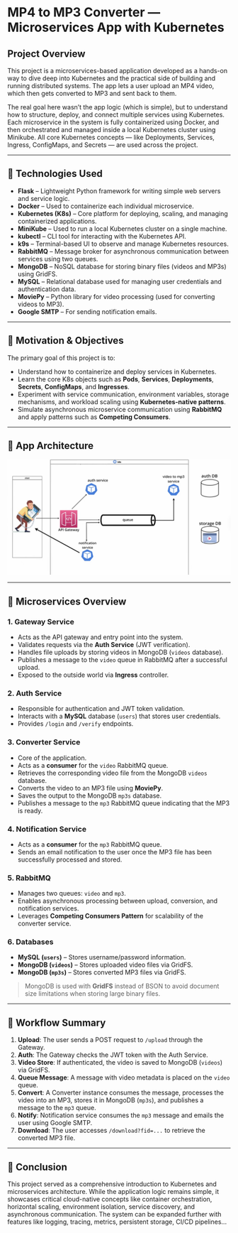 # MP4 to MP3 Converter — Microservices App with Kubernetes

## Project Overview

This project is a microservices-based application developed as a hands-on way to dive deep into Kubernetes and the practical side of building and running distributed systems. The app lets a user upload an MP4 video, which then gets converted to MP3 and sent back to them.

The real goal here wasn’t the app logic (which is simple), but to understand how to structure, deploy, and connect multiple services using Kubernetes. Each microservice in the system is fully containerized using Docker, and then orchestrated and managed inside a local Kubernetes cluster using Minikube. All core Kubernetes concepts — like Deployments, Services, Ingress, ConfigMaps, and Secrets — are used across the project.

---

## 🚀 Technologies Used
* **Flask** – Lightweight Python framework for writing simple web servers and service logic.
* **Docker** – Used to containerize each individual microservice.
* **Kubernetes (K8s)** – Core platform for deploying, scaling, and managing containerized applications.
* **MiniKube** – Used to run a local Kubernetes cluster on a single machine.
* **kubectl** – CLI tool for interacting with the Kubernetes API.
* **k9s** – Terminal-based UI to observe and manage Kubernetes resources.
* **RabbitMQ** – Message broker for asynchronous communication between services using two queues.
* **MongoDB** – NoSQL database for storing binary files (videos and MP3s) using GridFS.
* **MySQL** – Relational database used for managing user credentials and authentication data.
* **MoviePy** – Python library for video processing (used for converting videos to MP3).
* **Google SMTP** – For sending notification emails.

---

## 🎯 Motivation & Objectives

The primary goal of this project is to:

* Understand how to containerize and deploy services in Kubernetes.
* Learn the core K8s objects such as **Pods**, **Services**, **Deployments**, **Secrets**, **ConfigMaps**, and **Ingresses**.
* Experiment with service communication, environment variables, storage mechanisms, and workload scaling using **Kubernetes-native patterns**.
* Simulate asynchronous microservice communication using **RabbitMQ** and apply patterns such as **Competing Consumers**.

---
## 🧩 App Architecture

![Architecture image](architecture/Architecture%20ss.png)

---

## 🧩 Microservices Overview

### 1. **Gateway Service**

* Acts as the API gateway and entry point into the system.
* Validates requests via the **Auth Service** (JWT verification).
* Handles file uploads by storing videos in MongoDB (`videos` database).
* Publishes a message to the `video` queue in RabbitMQ after a successful upload.
* Exposed to the outside world via **Ingress** controller.

### 2. **Auth Service**

* Responsible for authentication and JWT token validation.
* Interacts with a **MySQL** database (`users`) that stores user credentials.
* Provides `/login` and `/verify` endpoints.

### 3. **Converter Service**

* Core of the application.
* Acts as a **consumer** for the `video` RabbitMQ queue.
* Retrieves the corresponding video file from the MongoDB `videos` database.
* Converts the video to an MP3 file using **MoviePy**.
* Saves the output to the MongoDB `mp3s` database.
* Publishes a message to the `mp3` RabbitMQ queue indicating that the MP3 is ready.

### 4. **Notification Service**

* Acts as a **consumer** for the `mp3` RabbitMQ queue.
* Sends an email notification to the user once the MP3 file has been successfully processed and stored.

### 5. **RabbitMQ**

* Manages two queues: `video` and `mp3`.
* Enables asynchronous processing between upload, conversion, and notification services.
* Leverages **Competing Consumers Pattern** for scalability of the converter service.

### 6. **Databases**

* **MySQL (`users`)** – Stores username/password information.
* **MongoDB (`videos`)** – Stores uploaded video files via GridFS.
* **MongoDB (`mp3s`)** – Stores converted MP3 files via GridFS.

> MongoDB is used with **GridFS** instead of BSON to avoid document size limitations when storing large binary files.

---

## 🔄 Workflow Summary

1. **Upload**: The user sends a POST request to `/upload` through the Gateway.
2. **Auth**: The Gateway checks the JWT token with the Auth Service.
3. **Video Store**: If authenticated, the video is saved to MongoDB (`videos`) via GridFS.
4. **Queue Message**: A message with video metadata is placed on the `video` queue.
5. **Convert**: A Converter instance consumes the message, processes the video into an MP3, stores it in MongoDB (`mp3s`), and publishes a message to the `mp3` queue.
6. **Notify**: Notification service consumes the `mp3` message and emails the user using Google SMTP.
7. **Download**: The user accesses `/download?fid=...` to retrieve the converted MP3 file.

---

## 📝 Conclusion

This project served as a comprehensive introduction to Kubernetes and microservices architecture. While the application logic remains simple, it showcases critical cloud-native concepts like container orchestration, horizontal scaling, environment isolation, service discovery, and asynchronous communication. The system can be expanded further with features like logging, tracing, metrics, persistent storage, CI/CD pipelines...